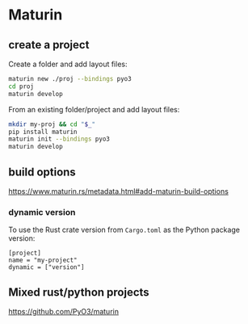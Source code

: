 # Maturin

## create a project
Create a folder and add layout files:
```sh
maturin new ./proj --bindings pyo3
cd proj
maturin develop
```

From an existing folder/project and add layout files:
```sh
mkdir my-proj && cd "$_"
pip install maturin
maturin init --bindings pyo3
maturin develop
```

## build options
https://www.maturin.rs/metadata.html#add-maturin-build-options

### dynamic version
To use the Rust crate version from `Cargo.toml` as the Python package version:
```
[project]
name = "my-project"
dynamic = ["version"]
```

## Mixed rust/python projects
https://github.com/PyO3/maturin
